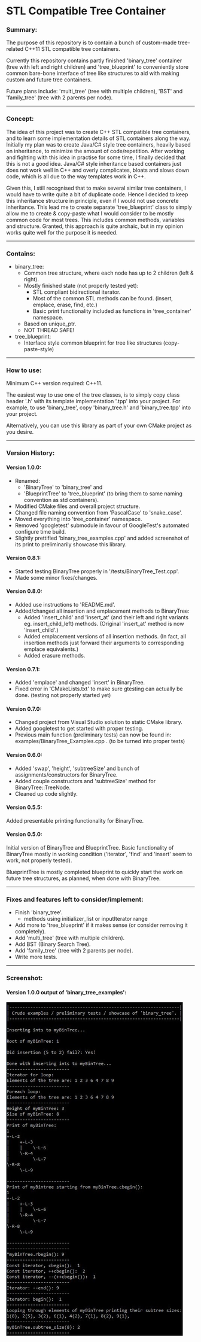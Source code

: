 # STL Compatible Tree Container

### Summary:

The purpose of this repository is to contain a bunch of custom-made tree-related C++11 STL compatible tree containers.

Currently this repository contains partly finished 'binary_tree' container (tree with left and right children) and 'tree_blueprint' to conveniently store common bare-bone interface of tree like structures to aid with making custom and future tree containers.

Future plans include: 'multi_tree' (tree with multiple children), 'BST' and 'family_tree' (tree with 2 parents per node).

---

### Concept:

The idea of this project was to create C++ STL compatible tree containers, and to learn some implementation details of STL containers along the way.
Initially my plan was to create Java/C# style tree containers, heavily based on inheritance, to minimize the amount of code/repetition.
After working and fighting with this idea in practise for some time, I finally decided that this is not a good idea.
Java/C# style inheritance based containers just does not work well in C++ and overly complicates, bloats and slows down code, which is all due to the way templates work in C++.

Given this, I still recognised that to make several similar tree containers, I would have to write quite a bit of duplicate code.
Hence I decided to keep this inheritance structure in principle, even if I would not use concrete inheritance.
This lead me to create separate 'tree_blueprint' class to simply allow me to create & copy-paste what I would consider to be mostly common code for most trees.
This includes common methods, variables and structure.
Granted, this approach is quite archaic, but in my opinion works quite well for the purpose it is needed.

---

### Contains:

* binary_tree:
  * Common tree structure, where each node has up to 2 children (left & right).
  * Mostly finished state (not properly tested yet):
    * STL compliant bidirectional iterator.
    * Most of the common STL methods can be found. (insert, emplace, erase, find, etc.)
    * Basic print functionality included as functions in 'tree_container' namespace.
  * Based on unique_ptr.
  * NOT THREAD SAFE!
* tree_blueprint:
  * Interface style common blueprint for tree like structures (copy-paste-style)

---

### How to use:

Minimum C++ version required: C++11.

The easiest way to use one of the tree classes, is to simply copy class header '.h' with its template implementation '.tpp' into your project.
For example, to use 'binary_tree', copy 'binary_tree.h' and 'binary_tree.tpp' into your project.

Alternatively, you can use this library as part of your own CMake project as you desire.

---

### Version History:

#### Version 1.0.0:

* Renamed:
  * 'BinaryTree' to 'binary_tree' and
  * 'BlueprintTree' to 'tree_blueprint' (to bring them to same naming convention as std containers).
* Modified CMake files and overall project structure.
* Changed file naming convention from 'PascalCase' to 'snake_case'.
* Moved everything into 'tree_container' namespace.
* Removed 'googletest' submodule in favour of GoogleTest's automated configure time build.
* Slightly prettified 'binary_tree_examples.cpp' and added screenshot of its print to preliminarily showcase this library.

#### Version 0.8.1:

* Started testing BinaryTree properly in '/tests/BinaryTree_Test.cpp'.
* Made some minor fixes/changes.

#### Version 0.8.0:

* Added use instructions to 'README.md'.
* Added/changed all insertion and emplacement methods to BinaryTree:
	* Added 'insert_child' and 'insert_at' (and their left and right variants eg. insert_child_left) methods. (Original 'insert_at' method is now 'insert_child'.)
	* Added emplacement versions of all insertion methods. (In fact, all insertion methods just forward their arguments to corresponding emplace equivalents.)
	* Added erasure methods.

#### Version 0.7.1:

* Added 'emplace' and changed 'insert' in BinaryTree.
* Fixed error in 'CMakeLists.txt' to make sure gtesting can actually be done. (testing not properly started yet)

#### Version 0.7.0:

* Changed project from Visual Studio solution to static CMake library.
* Added googletest to get started with proper testing.
* Previous main function (preliminary tests) can now be found in: examples/BinaryTree_Examples.cpp . (to be turned into proper tests)


#### Version 0.6.0:

* Added 'swap', 'height', 'subtreeSize' and bunch of assignments/constructors for BinaryTree.
* Added couple constructors and 'subtreeSize' method for BinaryTree::TreeNode.
* Cleaned up code slightly.

#### Version 0.5.5:

Added presentable printing functionality for BinaryTree.

#### Version 0.5.0:

Initial version of BinaryTree and BlueprintTree.
Basic functionality of BinaryTree mostly in working condition ('iterator', 'find' and 'insert' seem to work, not properly tested).

BlueprintTree is mostly completed blueprint to quickly start the work on future tree structures, as planned, when done with BinaryTree.

---

### Fixes and features left to consider/implement:

* Finish 'binary_tree'.
	* methods using initializer_list or inputIterator range
* Add more to 'tree_blueprint' if it makes sense (or consider removing it completely).
* Add 'multi_tree' (tree with multiple children).
* Add BST (Binary Search Tree).
* Add 'family_tree' (tree with 2 parents per node).
* Write more tests.

---

### Screenshot:

#### Version 1.0.0 output of 'binary_tree_examples':  
![v1.0.0 output of 'binary_tree_examples'](/screenshots/tree-container_binary-tree_example.JPG "v1.0.0 output of 'binary_tree_examples'")